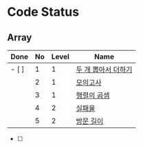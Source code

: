 # Code Status



## Array

| Done  | No   | Level | Name                                                         |
| ----- | :--- | ----- | ------------------------------------------------------------ |
| - [ ] | 1    | 1     | [두 개 뽑아서 더하기](https://school.programmers.co.kr/learn/courses/30/lessons/68644) |
|       | 2    | 1     | [모의고사](https://school.programmers.co.kr/learn/courses/30/lessons/42840) |
|       | 3    | 1     | [행렬의 곱셈](https://school.programmers.co.kr/learn/courses/30/lessons/12949) |
|       | 4    | 2     | [실패율](https://school.programmers.co.kr/learn/courses/30/lessons/42889) |
|       | 5    | 2     | [방문 길이](https://school.programmers.co.kr/learn/courses/30/lessons/49994) |

- [ ] 
